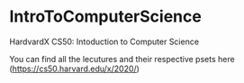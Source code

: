 # IntroToComputerScience
HardvardX CS50: Intoduction to Computer Science

You can find all the lecutures and their respective psets here (https://cs50.harvard.edu/x/2020/)
